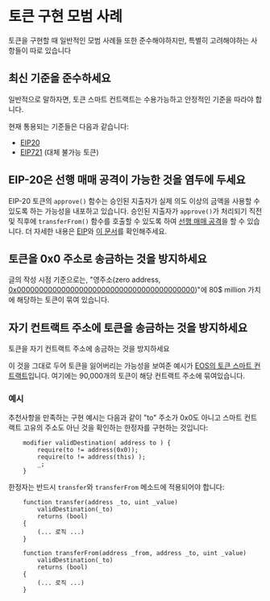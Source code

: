 
# 토큰 구현 모범 사례

토큰을 구현할 때 일반적인 모범 사례들 또한 준수해야하지만, 특별히 고려해야하는 사항들이 따로 있습니다

## 최신 기준을 준수하세요

일반적으로 말하자면, 토큰 스마트 컨트랙트는 수용가능하고 안정적인 기준을 따라야 합니다.

현재 통용되는 기준들은 다음과 같습니다:

* [EIP20](https://github.com/ethereum/EIPs/blob/master/EIPS/eip-20.md)
* [EIP721](https://github.com/ethereum/EIPs/blob/master/EIPS/eip-721.md) (대체 불가능 토큰)

## EIP-20은 선행 매매 공격이 가능한 것을 염두에 두세요

EIP-20 토큰의 `approve()` 함수는 승인된 지출자가 실제 의도 이상의 금액을 사용할 수 있도록 하는 가능성을 내포하고 있습니다. 승인된 지출자가 `approve()`가 처리되기 직전 및 직후에 `transferFrom()` 함수를 호출할 수 있도록 하여 [선행 매매 공격](./known_attacks/#transaction-ordering-dependence-tod-front-running)을 할 수 있습니다. 더 자세한 내용은 [EIP](https://github.com/ethereum/EIPs/blob/master/EIPS/eip-20.md#approve)와 [이 문서](https://docs.google.com/document/d/1YLPtQxZu1UAvO9cZ1O2RPXBbT0mooh4DYKjA_jp-RLM/edit)를 확인해주세요.


## 토큰을 0x0 주소로 송금하는 것을 방지하세요

글의 작성 시점 기준으로는, "영주소(zero address, [0x0000000000000000000000000000000000000000](https://etherscan.io/address/0x0000000000000000000000000000000000000000))"에 80$ million 가치에 해당하는 토큰이 묶여 있습니다.

## 자기 컨트랙트 주소에 토큰을 송금하는 것을 방지하세요

토큰을 자기 컨트랙트 주소에 송금하는 것을 방지하세요

이 것을 그대로 두어 토큰을 잃어버리는 가능성을 보여준 예시가 [EOS의 토큰 스마트 컨트랙트](https://etherscan.io/address/0x86fa049857e0209aa7d9e616f7eb3b3b78ecfdb0)입니다. 여기에는 90,000개의 토큰이 해당 컨트랙트 주소에 묶여있습니다.

### 예시

추천사항을 만족하는 구현 예시는 다음과 같이 "to" 주소가 0x0도 아니고 스마트 컨트랙트 고유의 주소도 아닌 것을 확인하는 한정자를 구현하는 것입니다:

```sol
    modifier validDestination( address to ) {
        require(to != address(0x0));
        require(to != address(this) );
        _;
    }
```

한정자는 반드시 `transfer`와 `transferFrom` 메소드에 적용되어야 합니다:

```sol
    function transfer(address _to, uint _value)
        validDestination(_to)
        returns (bool)
    {
        (... 로직 ...)
    }

    function transferFrom(address _from, address _to, uint _value)
        validDestination(_to)
        returns (bool)
    {
        (... 로직 ...)
    }
```
